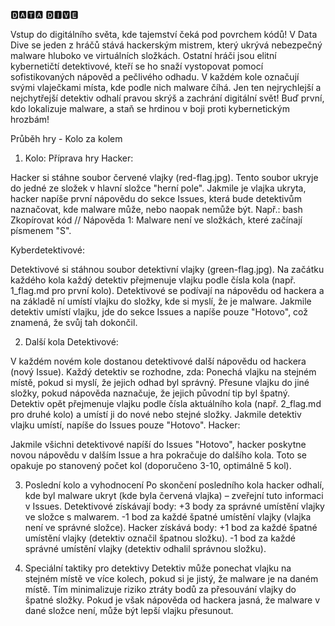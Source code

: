 🅳🅰🆃🅰 🅳🅸🆅🅴

Vstup do digitálního světa, kde tajemství čeká pod povrchem kódů! V Data Dive se jeden z hráčů stává hackerským mistrem, který ukrývá nebezpečný malware hluboko ve virtuálních složkách. Ostatní hráči jsou elitní kybernetičtí detektivové, kteří se ho snaží vystopovat pomocí sofistikovaných nápověd a pečlivého odhadu. V každém kole označují svými vlaječkami místa, kde podle nich malware číhá. Jen ten nejrychlejší a nejchytřejší detektiv odhalí pravou skrýš a zachrání digitální svět! Buď první, kdo lokalizuje malware, a staň se hrdinou v boji proti kybernetickým hrozbám!

Průběh hry - Kolo za kolem

1. Kolo: Příprava hry
Hacker:

Hacker si stáhne soubor červené vlajky (red-flag.jpg).
Tento soubor ukryje do jedné ze složek v hlavní složce "herní pole".
Jakmile je vlajka ukryta, hacker napíše první nápovědu do sekce Issues, která bude detektivům naznačovat, kde malware může, nebo naopak nemůže být. Např.:
bash
Zkopírovat kód
// Nápověda 1:
Malware není ve složkách, které začínají písmenem "S".

Kyberdetektivové:

Detektivové si stáhnou soubor detektivní vlajky (green-flag.jpg).
Na začátku každého kola každý detektiv přejmenuje vlajku podle čísla kola (např. 1_flag.md pro první kolo).
Detektivové se podívají na nápovědu od hackera a na základě ní umístí vlajku do složky, kde si myslí, že je malware.
Jakmile detektiv umístí vlajku, jde do sekce Issues a napíše pouze "Hotovo", což znamená, že svůj tah dokončil.

2. Další kola
Detektivové:

V každém novém kole dostanou detektivové další nápovědu od hackera (nový Issue).
Každý detektiv se rozhodne, zda:
Ponechá vlajku na stejném místě, pokud si myslí, že jejich odhad byl správný.
Přesune vlajku do jiné složky, pokud nápověda naznačuje, že jejich původní tip byl špatný.
Detektiv opět přejmenuje vlajku podle čísla aktuálního kola (např. 2_flag.md pro druhé kolo) a umístí ji do nové nebo stejné složky.
Jakmile detektiv vlajku umístí, napíše do Issues pouze "Hotovo".
Hacker:

Jakmile všichni detektivové napíší do Issues "Hotovo", hacker poskytne novou nápovědu v dalším Issue a hra pokračuje do dalšího kola.
Toto se opakuje po stanovený počet kol (doporučeno 3-10, optimálně 5 kol).

3. Poslední kolo a vyhodnocení
Po skončení posledního kola hacker odhalí, kde byl malware ukryt (kde byla červená vlajka) – zveřejní tuto informaci v Issues.
Detektivové získávají body:
+3 body za správné umístění vlajky ve složce s malwarem.
-1 bod za každé špatné umístění vlajky (vlajka není ve správné složce).
Hacker získává body:
+1 bod za každé špatné umístění vlajky (detektiv označil špatnou složku).
-1 bod za každé správné umístění vlajky (detektiv odhalil správnou složku).

4. Speciální taktiky pro detektivy
Detektiv může ponechat vlajku na stejném místě ve více kolech, pokud si je jistý, že malware je na daném místě.
Tím minimalizuje riziko ztráty bodů za přesouvání vlajky do špatné složky.
Pokud je však nápověda od hackera jasná, že malware v dané složce není, může být lepší vlajku přesunout.

